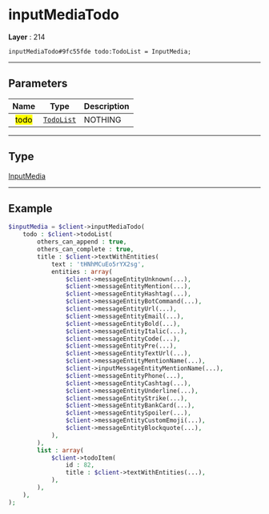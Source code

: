 # inputMediaTodo

**Layer** : 214

```tl
inputMediaTodo#9fc55fde todo:TodoList = InputMedia;
```

---

## Parameters

| Name | Type | Description |
| :---: | :---: | :--- |
| <mark>todo</mark> | [`TodoList`](type/TodoList) | NOTHING |

---

## Type

[InputMedia](type/InputMedia)

---

## Example

```php
$inputMedia = $client->inputMediaTodo(
	todo : $client->todoList(
		others_can_append : true,
		others_can_complete : true,
		title : $client->textWithEntities(
			text : 'tHNhMCuEo5rYX2sg',
			entities : array(
				$client->messageEntityUnknown(...),
				$client->messageEntityMention(...),
				$client->messageEntityHashtag(...),
				$client->messageEntityBotCommand(...),
				$client->messageEntityUrl(...),
				$client->messageEntityEmail(...),
				$client->messageEntityBold(...),
				$client->messageEntityItalic(...),
				$client->messageEntityCode(...),
				$client->messageEntityPre(...),
				$client->messageEntityTextUrl(...),
				$client->messageEntityMentionName(...),
				$client->inputMessageEntityMentionName(...),
				$client->messageEntityPhone(...),
				$client->messageEntityCashtag(...),
				$client->messageEntityUnderline(...),
				$client->messageEntityStrike(...),
				$client->messageEntityBankCard(...),
				$client->messageEntitySpoiler(...),
				$client->messageEntityCustomEmoji(...),
				$client->messageEntityBlockquote(...),
			),
		),
		list : array(
			$client->todoItem(
				id : 82,
				title : $client->textWithEntities(...),
			),
		),
	),
);
```